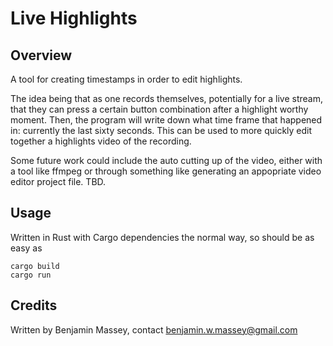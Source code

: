 # Live Highlights

## Overview

A tool for creating timestamps in order to edit highlights.

The idea being that as one records themselves, potentially for a live stream, that they can press a certain button combination after a highlight worthy moment. Then, the program will write down what time frame that happened in: currently the last sixty seconds. This can be used to more quickly edit together a highlights video of the recording.

Some future work could include the auto cutting up of the video, either with a tool like ffmpeg or through something like generating an appopriate video editor project file. TBD.

## Usage

Written in Rust with Cargo dependencies the normal way, so should be as easy as

```
cargo build
cargo run
```

## Credits

Written by Benjamin Massey, contact benjamin.w.massey@gmail.com